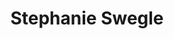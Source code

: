 ---
title: "Stephanie Swegle"
presenter_id: stephanie_swegle
layout: member_all_publications
permalink: /member_full_publications/:presenter_id/
---